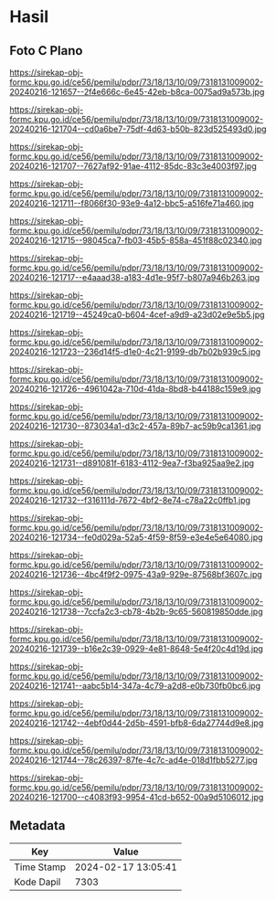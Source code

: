 # Hasil

## Foto C Plano

https://sirekap-obj-formc.kpu.go.id/ce56/pemilu/pdpr/73/18/13/10/09/7318131009002-20240216-121657--2f4e666c-6e45-42eb-b8ca-0075ad9a573b.jpg

https://sirekap-obj-formc.kpu.go.id/ce56/pemilu/pdpr/73/18/13/10/09/7318131009002-20240216-121704--cd0a6be7-75df-4d63-b50b-823d525493d0.jpg

https://sirekap-obj-formc.kpu.go.id/ce56/pemilu/pdpr/73/18/13/10/09/7318131009002-20240216-121707--7627af92-91ae-4112-85dc-83c3e4003f97.jpg

https://sirekap-obj-formc.kpu.go.id/ce56/pemilu/pdpr/73/18/13/10/09/7318131009002-20240216-121711--f8066f30-93e9-4a12-bbc5-a516fe71a460.jpg

https://sirekap-obj-formc.kpu.go.id/ce56/pemilu/pdpr/73/18/13/10/09/7318131009002-20240216-121715--98045ca7-fb03-45b5-858a-451f88c02340.jpg

https://sirekap-obj-formc.kpu.go.id/ce56/pemilu/pdpr/73/18/13/10/09/7318131009002-20240216-121717--e4aaad38-a183-4d1e-95f7-b807a946b263.jpg

https://sirekap-obj-formc.kpu.go.id/ce56/pemilu/pdpr/73/18/13/10/09/7318131009002-20240216-121719--45249ca0-b604-4cef-a9d9-a23d02e9e5b5.jpg

https://sirekap-obj-formc.kpu.go.id/ce56/pemilu/pdpr/73/18/13/10/09/7318131009002-20240216-121723--236d14f5-d1e0-4c21-9199-db7b02b939c5.jpg

https://sirekap-obj-formc.kpu.go.id/ce56/pemilu/pdpr/73/18/13/10/09/7318131009002-20240216-121726--4961042a-710d-41da-8bd8-b44188c159e9.jpg

https://sirekap-obj-formc.kpu.go.id/ce56/pemilu/pdpr/73/18/13/10/09/7318131009002-20240216-121730--873034a1-d3c2-457a-89b7-ac59b9ca1361.jpg

https://sirekap-obj-formc.kpu.go.id/ce56/pemilu/pdpr/73/18/13/10/09/7318131009002-20240216-121731--d891081f-6183-4112-9ea7-f3ba925aa9e2.jpg

https://sirekap-obj-formc.kpu.go.id/ce56/pemilu/pdpr/73/18/13/10/09/7318131009002-20240216-121732--f316111d-7672-4bf2-8e74-c78a22c0ffb1.jpg

https://sirekap-obj-formc.kpu.go.id/ce56/pemilu/pdpr/73/18/13/10/09/7318131009002-20240216-121734--fe0d029a-52a5-4f59-8f59-e3e4e5e64080.jpg

https://sirekap-obj-formc.kpu.go.id/ce56/pemilu/pdpr/73/18/13/10/09/7318131009002-20240216-121736--4bc4f9f2-0975-43a9-929e-87568bf3607c.jpg

https://sirekap-obj-formc.kpu.go.id/ce56/pemilu/pdpr/73/18/13/10/09/7318131009002-20240216-121738--7ccfa2c3-cb78-4b2b-9c65-560819850dde.jpg

https://sirekap-obj-formc.kpu.go.id/ce56/pemilu/pdpr/73/18/13/10/09/7318131009002-20240216-121739--b16e2c39-0929-4e81-8648-5e4f20c4d19d.jpg

https://sirekap-obj-formc.kpu.go.id/ce56/pemilu/pdpr/73/18/13/10/09/7318131009002-20240216-121741--aabc5b14-347a-4c79-a2d8-e0b730fb0bc6.jpg

https://sirekap-obj-formc.kpu.go.id/ce56/pemilu/pdpr/73/18/13/10/09/7318131009002-20240216-121742--4ebf0d44-2d5b-4591-bfb8-6da27744d9e8.jpg

https://sirekap-obj-formc.kpu.go.id/ce56/pemilu/pdpr/73/18/13/10/09/7318131009002-20240216-121744--78c26397-87fe-4c7c-ad4e-018d1fbb5277.jpg

https://sirekap-obj-formc.kpu.go.id/ce56/pemilu/pdpr/73/18/13/10/09/7318131009002-20240216-121700--c4083f93-9954-41cd-b652-00a9d5106012.jpg


## Metadata

| Key        | Value               |
| ---------- | ------------------- |
| Time Stamp | 2024-02-17 13:05:41 |
| Kode Dapil | 7303                |



